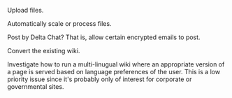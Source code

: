 Upload files.

Automatically scale or process files.

Post by Delta Chat? That is, allow certain encrypted emails to post.

Convert the existing wiki.

Investigate how to run a multi-linugual wiki where an appropriate
version of a page is served based on language preferences of the user.
This is a low priority issue since it's probably only of interest for
corporate or governmental sites.
